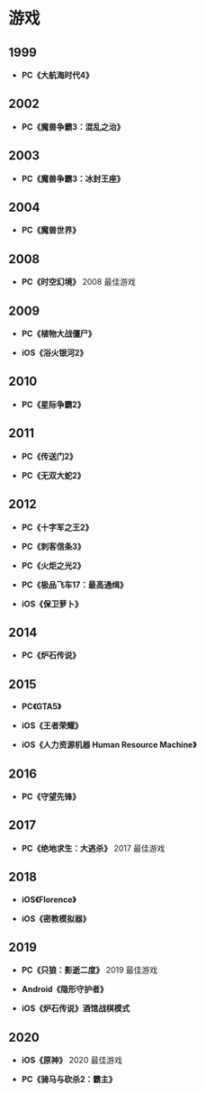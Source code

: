 # 游戏

## 1999

- __PC《大航海时代4》__

## 2002

- __PC《魔兽争霸3：混乱之治》__

## 2003

- __PC《魔兽争霸3：冰封王座》__

## 2004

- __PC《魔兽世界》__

## 2008

- __PC《时空幻境》__ 2008 最佳游戏

## 2009

- __PC《植物大战僵尸》__

- __iOS《浴火银河2》__

## 2010

- __PC《星际争霸2》__

## 2011

- __PC《传送门2》__

- __PC《无双大蛇2》__

## 2012

- __PC《十字军之王2》__

- __PC《刺客信条3》__

- __PC《火炬之光2》__

- __PC《极品飞车17：最高通缉》__

- __iOS《保卫萝卜》__

## 2014

- __PC《炉石传说》__

## 2015

- __PC《GTA5》__

- __iOS《王者荣耀》__

- __iOS《人力资源机器 Human Resource Machine》__

## 2016

- __PC《守望先锋》__

## 2017

- __PC《绝地求生：大逃杀》__ 2017 最佳游戏

## 2018

- __iOS《Florence》__

- __iOS《密教模拟器》__

## 2019

- __PC《只狼：影逝二度》__ 2019 最佳游戏

- __Android《隐形守护者》__

- __iOS《炉石传说》酒馆战棋模式__

## 2020

- __iOS《原神》__ 2020 最佳游戏

- __PC《骑马与砍杀2：霸主》__
